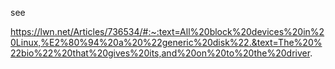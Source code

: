 

see

https://lwn.net/Articles/736534/#:~:text=All%20block%20devices%20in%20Linux,%E2%80%94%20a%20%22generic%20disk%22.&text=The%20%22bio%22%20that%20gives%20its,and%20on%20to%20the%20driver.

